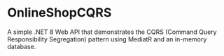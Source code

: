 # OnlineShopCQRS
A simple .NET 8 Web API that demonstrates the CQRS (Command Query Responsibility Segregation) pattern using MediatR and an in-memory database.
